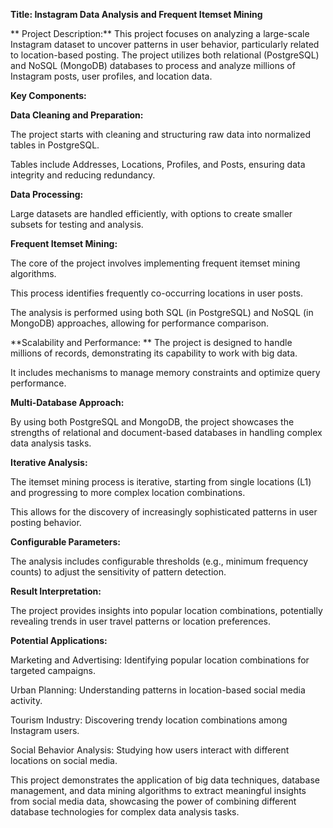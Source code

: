 **Title: Instagram Data Analysis and Frequent Itemset Mining**

**
Project Description:**
This project focuses on analyzing a large-scale Instagram dataset to uncover patterns in user behavior, particularly related to location-based posting. The project utilizes both relational (PostgreSQL) and NoSQL (MongoDB) databases to process and analyze millions of Instagram posts, user profiles, and location data.


**Key Components:**


**Data Cleaning and Preparation:**

The project starts with cleaning and structuring raw data into normalized tables in PostgreSQL.

Tables include Addresses, Locations, Profiles, and Posts, ensuring data integrity and reducing redundancy.




**Data Processing:**

Large datasets are handled efficiently, with options to create smaller subsets for testing and analysis.




**Frequent Itemset Mining:**

The core of the project involves implementing frequent itemset mining algorithms.

This process identifies frequently co-occurring locations in user posts.

The analysis is performed using both SQL (in PostgreSQL) and NoSQL (in MongoDB) approaches, allowing for performance comparison.




**Scalability and Performance:
**
The project is designed to handle millions of records, demonstrating its capability to work with big data.

It includes mechanisms to manage memory constraints and optimize query performance.




**Multi-Database Approach:**

By using both PostgreSQL and MongoDB, the project showcases the strengths of relational and document-based databases in handling complex data analysis tasks.




**Iterative Analysis:**

The itemset mining process is iterative, starting from single locations (L1) and progressing to more complex location combinations.

This allows for the discovery of increasingly sophisticated patterns in user posting behavior.




**Configurable Parameters:**

The analysis includes configurable thresholds (e.g., minimum frequency counts) to adjust the sensitivity of pattern detection.




**Result Interpretation:**

The project provides insights into popular location combinations, potentially revealing trends in user travel patterns or location preferences.




**Potential Applications:**

Marketing and Advertising: Identifying popular location combinations for targeted campaigns.

Urban Planning: Understanding patterns in location-based social media activity.

Tourism Industry: Discovering trendy location combinations among Instagram users.

Social Behavior Analysis: Studying how users interact with different locations on social media.


This project demonstrates the application of big data techniques, database management, and data mining algorithms to extract meaningful insights from social media data, showcasing the power of combining different database technologies for complex data analysis tasks.
